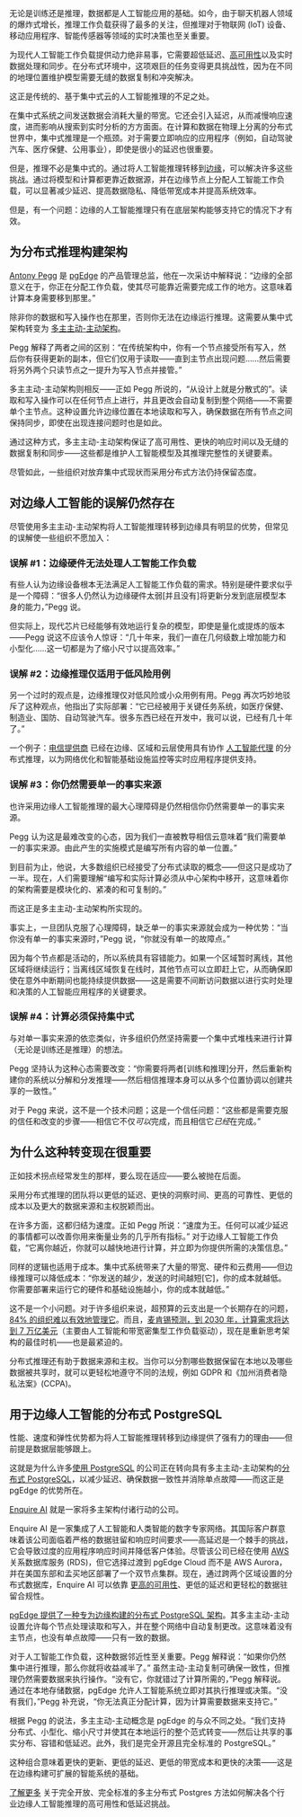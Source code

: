 无论是训练还是推理，数据都是人工智能应用的基础。如今，由于聊天机器人领域的爆炸式增长，推理工作负载获得了最多的关注，但推理对于物联网 (IoT) 设备、移动应用程序、智能传感器等领域的实时决策也至关重要。

为现代人工智能工作负载提供动力绝非易事，它需要超低延迟、[高可用性](https://thenewstack.io/distributed-postgres-high-availability-for-mission-critical-apps/)以及实时数据处理和同步。在分布式环境中，这项艰巨的任务变得更具挑战性，因为在不同的地理位置维护模型需要无缝的数据复制和冲突解决。

这正是传统的、基于集中式云的人工智能推理的不足之处。

在集中式系统之间发送数据会消耗大量的带宽。它还会引入延迟，从而减慢响应速度，进而影响从搜索到实时分析的方方面面。在计算和数据在物理上分离的分布式世界中，集中式推理是一个瓶颈。对于需要立即响应的应用程序（例如，自动驾驶汽车、医疗保健、公用事业），即使是很小的延迟也很重要。

但是，推理不必是集中式的。通过将人工智能推理转移到[边缘](https://thenewstack.io/edge-computing/)，可以解决许多这些挑战。通过将模型和计算都更靠近数据源，并在边缘节点上分配人工智能工作负载，可以显著减少延迟、提高数据隐私、降低带宽成本并提高系统效率。

但是，有一个问题：边缘的人工智能推理只有在底层架构能够支持它的情况下才有效。

## 为分布式推理构建架构

[Antony Pegg](https://www.linkedin.com/in/antonypegg/) 是 [pgEdge](https://www.pgedge.com/) 的产品管理总监，他在一次采访中解释说：“边缘的全部意义在于，你正在分配工作负载，使其尽可能靠近需要完成工作的地方。这意味着计算本身需要移到那里。”

除非你的数据和写入操作也在那里，否则你无法在边缘运行推理。这需要从集中式架构转变为 [多主主动-主动架构](https://www.pgedge.com/solutions/benefit/multi-master)。

Pegg 解释了两者之间的区别：“在传统架构中，你有一个节点接受所有写入，然后你有获得更新的副本，但它们仅用于读取——直到主节点出现问题……然后需要将另外两个只读节点之一提升为写入节点并接管。”

多主主动-主动架构则相反——正如 Pegg 所说的，“从设计上就是分散式的”。读取和写入操作可以在任何节点上进行，并且更改会自动复制到整个网络——不需要单个主节点。这种设置允许边缘位置在本地读取和写入，确保数据在所有节点之间保持同步，即使在出现连接问题时也是如此。

通过这种方式，多主主动-主动架构保证了高可用性、更快的响应时间以及无缝的数据复制和同步——这些都是维护人工智能模型及其推理完整性的关键要素。

尽管如此，一些组织对放弃集中式现状而采用分布式方法仍持保留态度。

## 对边缘人工智能的误解仍然存在

尽管使用多主主动-主动架构将人工智能推理转移到边缘具有明显的优势，但常见的误解使一些组织不愿加入：

### 误解 #1：边缘硬件无法处理人工智能工作负载

有些人认为边缘设备根本无法满足人工智能工作负载的需求。特别是硬件要求似乎是一个障碍：“很多人仍然认为边缘硬件太弱[并且没有]将更新分发到底层模型本身的能力，”Pegg 说。

但实际上，现代芯片已经能够有效地运行复杂的模型，即使是量化或提炼的版本——Pegg 说这不应该令人惊讶：“几十年来，我们一直在几何级数上增加能力和小型化……这一切都是为了缩小尺寸以提高效率。”

### 误解 #2：边缘推理仅适用于低风险用例

另一个过时的观点是，边缘推理仅对低风险或小众用例有用。Pegg 再次巧妙地驳斥了这种观点，他指出了实际部署：“它已经被用于关键任务系统，如医疗保健、制造业、国防、自动驾驶汽车。很多东西已经在开发中，我可以说，已经有几十年了。”

一个例子：[电信提供商](https://aws.amazon.com/blogs/industries/distributed-inference-with-collaborative-ai-agents-for-telco-powered-smart-x/?utm_source=chatgpt.com) 已经在边缘、区域和云层使用具有协作 [人工智能代理](https://thenewstack.io/ai-agents-a-comprehensive-introduction-for-developers/) 的分布式推理，以为网络优化和智能基础设施监控等实时应用程序提供支持。

### 误解 #3：你仍然需要单一的事实来源

也许采用边缘人工智能推理的最大心理障碍是仍然相信你仍然需要单一的事实来源。

Pegg 认为这是最难改变的心态，因为我们一直被教导相信云意味着“我们需要单一的事实来源。由此产生的实施模式是编写所有内容的单一位置。”

到目前为止，他说，大多数组织已经接受了分布式读取的概念——但这只是成功了一半。现在，人们需要理解“编写和实际计算必须从中心架构中移开，这意味着你的架构需要是模块化的、紧凑的和可复制的。”

而这正是多主主动-主动架构所实现的。

事实上，一旦团队克服了心理障碍，缺乏单一的事实来源就会成为一种优势：“当你没有单一的事实来源时，”Pegg 说，“你就没有单一的故障点。”

因为每个节点都是活动的，所以系统具有容错能力。如果一个区域暂时离线，其他区域将继续运行；当离线区域恢复在线时，其他节点可以立即赶上它，从而确保即使在意外中断期间也能持续提供数据——这是需要不间断访问数据以进行实时处理和决策的人工智能应用程序的关键要求。

### 误解 #4：计算必须保持集中式

与对单一事实来源的依恋类似，许多组织仍然坚持需要一个集中式堆栈来进行计算（无论是训练还是推理）的想法。

Pegg 坚持认为这种心态需要改变：“你需要将两者[训练和推理]分开，然后重新构建你的系统以分解和分发推理——然后相信推理本身可以从多个位置协调以创建共享的一致性。”

对于 Pegg 来说，这不是一个技术问题；这是一个信任问题：“这些都是需要克服的信任和改变的步骤——相信它不仅*可以*完成，而且相信它*已经*在完成。”

## 为什么这种转变现在很重要

正如技术拐点经常发生的那样，要么现在适应——要么被抛在后面。

采用分布式推理的团队将以更低的延迟、更快的洞察时间、更高的可靠性、更低的成本以及更大的数据来源和主权脱颖而出。

在许多方面，这都归结为速度。正如 Pegg 所说：“速度为王。任何可以减少延迟的事情都可以改善你用来衡量业务的几乎所有指标。” 对于边缘人工智能工作负载，“它离你越近，你就可以越快地进行计算，并立即为你提供所需的决策信息。”

同样的逻辑也适用于成本。集中式系统带来了大量的带宽、硬件和云费用——但边缘推理可以降低成本：“你发送的越少，发送的时间越短[它]，你的成本就越低。你需要部署来运行它的硬件和基础设施越小，你的成本就越低。”

这不是一个小问题。对于许多组织来说，超预算的云支出是一个长期存在的问题，[84% 的组织难以有效地管理它](https://www.flexera.com/about-us/press-center/new-flexera-report-finds-84-percent-of-organizations-struggle-to-manage-cloud-spend)。而且，[麦肯锡预测，到 2030 年，计算需求将达到 7 万亿美元](https://www.mckinsey.com/industries/technology-media-and-telecommunications/our-insights/the-cost-of-compute-a-7-trillion-dollar-race-to-scale-data-centers)（主要由人工智能和带宽密集型工作负载驱动），现在是重新思考架构的最佳时机——也是最紧迫的。

分布式推理还有助于数据来源和主权。当你可以分割哪些数据保留在本地以及哪些数据被共享时，就可以更轻松地遵守不同的法规，例如 GDPR 和《加州消费者隐私法案》(CCPA)。

## 用于边缘人工智能的分布式 PostgreSQL

性能、速度和弹性优势都为将人工智能推理转移到边缘提供了强有力的理由——但前提是数据层能够跟上。

这就是为什么许多[使用 PostgreSQL](https://roadmap.sh/postgresql-dba) 的公司正在转向具有多主主动-主动架构的[分布式 PostgreSQL](https://www.pgedge.com/solutions/benefit/ai-inference-at-the-edge)，以减少延迟、确保数据一致性并消除单点故障——而这正是 pgEdge 的优势所在。

[Enquire AI](https://www.pgedge.com/solutions/benefit/ai-inference-at-the-edge) 就是一家将多主架构付诸行动的公司。

Enquire AI 是一家集成了人工智能和人类智能的数字专家网络。其国际客户群意味着该公司面临着严格的数据驻留和响应时间要求——高延迟是一个棘手的挑战，它会导致过度的应用程序响应时间并降低客户体验。尽管该公司已经在使用 [AWS](https://aws.amazon.com/?utm_content=inline+mention) 关系数据库服务 (RDS)，但它选择过渡到 pgEdge Cloud 而不是 AWS Aurora，并在美国东部和孟买地区部署了一个双节点集群。现在，通过跨两个区域设置的分布式数据库，Enquire AI 可以依靠 [更高的可用性](https://www.pgedge.com/solutions/benefit/postgresql-high-availability)、更低的延迟和更轻松的数据驻留合规性。

[pgEdge 提供了一种专为边缘构建的分布式 PostgreSQL 架构](https://www.pgedge.com/products/what-is-pgedge)。其多主主动-主动设置允许每个节点处理读取和写入，并在整个网络中自动复制更改。这意味着没有主节点，也没有单点故障——只有一致的数据。

对于人工智能工作负载，这种数据邻近性至关重要。Pegg 解释说：“如果你仍然集中进行推理，那么你就将收益减半了。” 虽然主动-主动复制可确保一致性，但推理仍然需要数据来执行操作。“没有它，你就错过了计算所需的，”Pegg 解释说。通过在本地存储数据，pgEdge 允许人工智能系统立即对其执行推理或决策。“没有我们，”Pegg 补充说，“你无法真正分配计算，因为计算需要数据来支持它。”

根据 Pegg 的说法，多主主动-主动概念是 pgEdge 的与众不同之处。“我们支持分布式、小型化、缩小尺寸并使其在本地运行的整个范式转变——然后让共享的事实分布、容错和低延迟。此外，我们是完全开源且完全标准的 PostgreSQL。”

这种组合意味着更快的更新、更低的延迟、更低的带宽成本和更快的决策——这是在边缘构建可扩展的智能系统的基础。

[了解更多](https://www.pgedge.com/landing-pages/multi-master-whitepaper) 关于完全开放、完全标准的多主分布式 Postgres 方法如何解决各个行业边缘人工智能推理的高可用性和低延迟挑战。